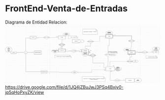 # FrontEnd-Venta-de-Entradas
Diagrama de Entidad Relacion:
![alt text](image-1.png)
https://drive.google.com/file/d/1JQ4jZBuJwJ3PSq4Bxjy0-jp5qHoPxyZK/view
